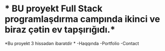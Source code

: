 # * BU proyekt Full Stack programlaşdırma campında ikinci ve biraz çətin ev tapşırığıdı.*


*Bu proyekt 3 hissədən ibarətdir *
-Haqqında
-Portfolio
-Contact
